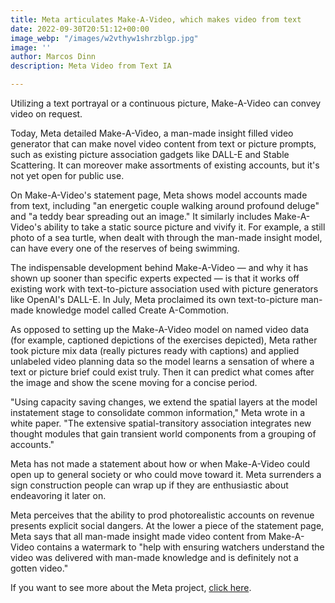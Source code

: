 ```yaml
---
title: Meta articulates Make-A-Video, which makes video from text
date: 2022-09-30T20:51:12+00:00
image_webp: "/images/w2vthyw1shrzblgp.jpg"
image: ''
author: Marcos Dinn
description: Meta Video from Text IA

---
```

Utilizing a text portrayal or a continuous picture, Make-A-Video can convey video on request.

Today, Meta detailed Make-A-Video, a man-made insight filled video generator that can make novel video content from text or picture prompts, such as existing picture association gadgets like DALL-E and Stable Scattering. It can moreover make assortments of existing accounts, but it's not yet open for public use.

On Make-A-Video's statement page, Meta shows model accounts made from text, including "an energetic couple walking around profound deluge" and "a teddy bear spreading out an image." It similarly includes Make-A-Video's ability to take a static source picture and vivify it. For example, a still photo of a sea turtle, when dealt with through the man-made insight model, can have every one of the reserves of being swimming.

The indispensable development behind Make-A-Video — and why it has shown up sooner than specific experts expected — is that it works off existing work with text-to-picture association used with picture generators like OpenAI's DALL-E. In July, Meta proclaimed its own text-to-picture man-made knowledge model called Create A-Commotion.

As opposed to setting up the Make-A-Video model on named video data (for example, captioned depictions of the exercises depicted), Meta rather took picture mix data (really pictures ready with captions) and applied unlabeled video planning data so the model learns a sensation of where a text or picture brief could exist truly. Then it can predict what comes after the image and show the scene moving for a concise period.

"Using capacity saving changes, we extend the spatial layers at the model instatement stage to consolidate common information," Meta wrote in a white paper. "The extensive spatial-transitory association integrates new thought modules that gain transient world components from a grouping of accounts."

Meta has not made a statement about how or when Make-A-Video could open up to general society or who could move toward it. Meta surrenders a sign construction people can wrap up if they are enthusiastic about endeavoring it later on.

Meta perceives that the ability to prod photorealistic accounts on revenue presents explicit social dangers. At the lower a piece of the statement page, Meta says that all man-made insight made video content from Make-A-Video contains a watermark to "help with ensuring watchers understand the video was delivered with man-made knowledge and is definitely not a gotten video."

If you want to see more about the Meta project, [click here](https://makeavideo.studio/).